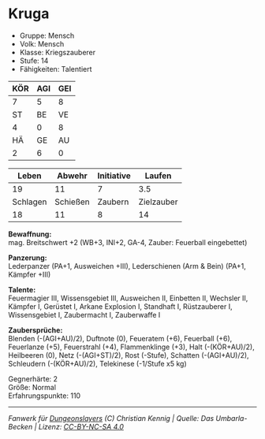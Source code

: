 # Kruga  
- Gruppe: Mensch  
- Volk: Mensch  
- Klasse: Kriegszauberer  
- Stufe: 14  
- Fähigkeiten: Talentiert  


| KÖR | AGI | GEI |  
| --- | --- | --- |  
| 7   | 5   | 8   |
| ST  | BE  | VE  |  
| 4   | 0   | 8   |
| HÄ  | GE  | AU  |  
| 2   | 6   | 0   |


| Leben    | Abwehr   | Initiative | Laufen     |
| -------- | -------- | ---------- | ---------- |
| 19       | 11       | 7          | 3.5        |
| Schlagen | Schießen | Zaubern    | Zielzauber |
| 18       | 11       | 8          | 14         |

**Bewaffnung:**  
mag. Breitschwert +2 (WB+3, INI+2, GA-4, Zauber: Feuerball eingebettet)

**Panzerung:**  
Lederpanzer (PA+1, Ausweichen +III), Lederschienen (Arm & Bein) (PA+1, Kämpfer +III)

**Talente:**  
Feuermagier III, Wissensgebiet III, Ausweichen II, Einbetten II, Wechsler II, Kämpfer I, Gerüstet I, Arkane Explosion I, Standhaft I, Rüstzauberer I, Wissensgebiet I, Zaubermacht I, Zauberwaffe I

**Zaubersprüche:**  
Blenden (-(AGI+AU)/2), Duftnote (0), Feueratem (+6), Feuerball (+6), Feuerlanze (+5), Feuerstrahl (+4), Flammenklinge (+3), Halt (-(KÖR+AU)/2), Heilbeeren (0), Netz (-(AGI+ST)/2), Rost (-Stufe), Schatten (-(AGI+AU)/2), Schleudern (-(KÖR+AU)/2), Telekinese (-1/Stufe x5 kg)

Gegnerhärte: 2  
Größe: Normal  
Erfahrungspunkte: 110  



___
*Fanwerk für [Dungeonslayers](https://www.dungeonslayers.net/) (C) Christian Kennig | Quelle: Das Umbarla-Becken | Lizenz: [CC-BY-NC-SA 4.0](https://creativecommons.org/licenses/by-nc-sa/4.0/deed.de)*